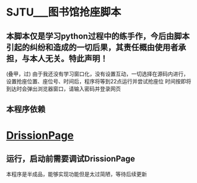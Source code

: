 # SJTU___图书馆抢座脚本
## 本脚本仅是学习python过程中的练手作，今后由脚本引起的纠纷和造成的一切后果，其责任概由使用者承担，与本人无关。特此声明！
(叠甲，过)
由于我还没有学习窗口化，没有设置互动，一切选择在源码内进行，设置抢座位置、座位号、时间后，程序将等到22点运行并尝试抢座位
时间按即将到达时会弹出浏览器窗口，请输入密码并登录网页


## 本程序依赖 
# [DrissionPage](https://g1879.gitee.io/beta4/)
## 运行，启动前需要调试DrissionPage

本程序是半成品，能够实现功能但是太过简陋，等待后续更新

